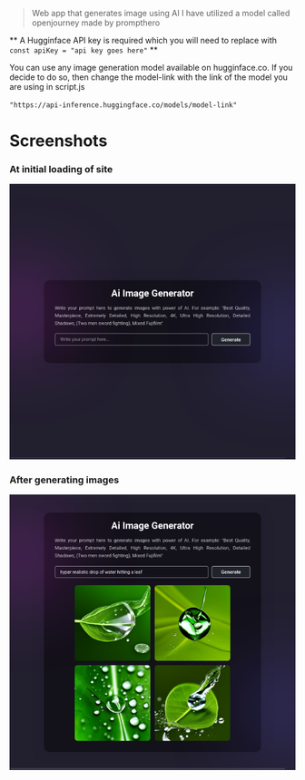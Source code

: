 > Web app that generates image using AI
I have utilized a model called openjourney made by prompthero

** A Hugginface API key is required which you will need to replace with `const apiKey = "api key goes here"` **

You can use any image generation model available on hugginface.co. If you decide to do so, then change the model-link with the link of the model you are using in script.js


`"https://api-inference.huggingface.co/models/model-link"`

# Screenshots

### At initial loading of site
![Screenshot of site on initial load](screenshots/screenshot-1.png)


### After generating images
![Screenshot of site after generating images](screenshots/screenshot-2.png)